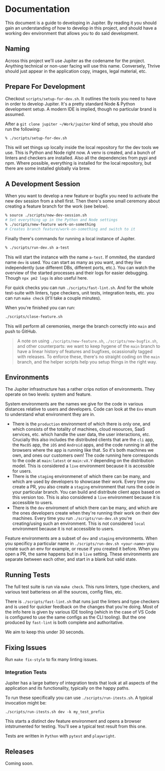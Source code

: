 # Documentation

This document is a guide to developing in Jupiter. By reading it you should gain an
understanding of how to develop in this project, and should have a working dev environment
that allows you to do said development.

## Naming

Across this project we'll use Jupiter as the codename for the project. Anything technical
or non-user facing will use this name. Conversely, Thrive should just appear in the
application copy, images, legal material, etc.

## Prepare For Development

Checkout `scripts/setup-for-dev.sh`. It outlines the tools you need to have in order to
develop Jupiter. It's a pretty standard Node & Python development setup. A modern IDE is
implied, though no particular brand is assumed.

After a `git clone jupiter ~/Work/jupiter` kind of setup, you should also run the following:

```bash
% ./scripts/setup-for-dev.sh
```

This will set things up locally inside the local repository for the dev tools we use.
This is Python and Node right now. A venv is created, and a bunch of linters and checkers
are installed. Also all the dependencies from pypi and npm. Where possible, everything
is installed for the local repository, but there are some installed globally via brew.

## A Development Session

When you want to develop a new feature or bugfix you need to activate the new dev
session from a shell first. Then there's some small ceremony about creating a feature branch for the work (see below). 

```bash
% source ./scripts/new-dev-session.sh
# Set everything up in the Python and Node settings
% ./scripts/new-feature work-on-something
# Creates branch feature/work-on-something and switch to it
```

Finally there's commands for running a local instance of Jupiter.

```bash
% ./scripts/run-dev.sh a-test
```

This will start the instance with the name `a-test`. If ommited, the standard name `dev`
is used. You can start as many as you want, and they live independently (use different
DBs, different ports, etc.). You can watch the overview of the started processes and their
logs for easier debugging. Though `npx pm2 logs` is also useful here.

For quick checks you can run `./scripts/fast-lint.sh`. And for the whole test-suite with
linters, type checkers, unit tests, integration tests, etc. you can run `make check` (it'll take a couple minutes).

When you're finished you can run:

```bash
./scripts/close-feature.sh
```

This will perform all ceremonies, merge the branch correctly into `main` and push to GitHub.

> A note on using `./scripts/new-feature.sh`, `./scripts/new-bugfix.sh`, and other
counterparts: we want to keep hygene of the `main` branch to have a linear history of
features and bugfixes, ocassionally tagged with releases. To enforce these, there's no
straight coding on the `main` branch, and the helper scripts help you setup things
in the right way.

## Environments

The Jupiter infrastructure has a rather crips notion of environments. They operate
on two levels: system and feature.

System environments are the names we give for the code in various distances relative
to users and developers. Code can look at the `Env` enum to understand what environment
they are in.

* There is the `production` environment of which there is only one, and which consists
  of the totality of machines, cloud resources, SaaS services, etc. which handle
  the user data, the user interactions, etc. Crucially this also includes the distributed
  clients that are the `cli` app, the `MacOS` app, the `iOS` and `Android` apps, and
  the code running in all the browsers where the app is running like that. So it's both
  machines we own, and ones our customers own! The code running here corresponds
  to the code at `main:latest` or `main:vX.Y` depending on the distribution model.
  This is considered a `live` environment because it is accessible for users.
* There is the `staging` environmenet of which there can be many, and which are used
  by developers to showcase their work. Every time you create a PR, you also create
  a `staging` environment that runs the code in your particular branch. You can build
  and distribute client apps based on this version too. This is also considered a
  `live` environment because it is accessible to users.
* There is the `dev` enviroment of which there can be many, and which are the ones
  developers create when they're running their work on their dev machines. Every
  time you run `./scripts/run-dev.sh` you're creating/using such an environment.
  This is not considered `local` environment because it is not accessible to users.

Feature environments are a subset of `dev` and `staging` environments. When you specificy a particular name in `./scripts/run-dev.sh <your-name>` you create such an env for example, or reuse if you created it before. When you open a PR, the same happens but in a `live`
setting. These environments are separate between each other, and start in a blank but valid state.

## Running Tests

The full test suite is run via `make check`. This runs linters, type checkers, and
various test batteriess on all the sources, config files, etc. 

There is `./scripts/fast-lint.sh` that runs just the linters and type checkers and 
is used for quicker feedback on the changes that you're doing. Most of the info
here is given by various IDE tooling (which in the case of VS Code is configured
to use the same configs as the CLI tooling). But the one produced by `fast-lint`
is both complete and authoritative.

We aim to keep this under 30 seconds.

## Fixing Issues

Run `make fix-style` to fix many linting issues.

### Integration Tests

Jupiter has a large battery of integration tests that look at all aspects of the
application and its functionality, typically on the happy paths.

To run these specifically you can use `./scripts/run-itests.sh`. A typical invocation
might be:

`./scripts/run-itests.sh dev -k my_test_prefix`

This starts a distinct dev feature environment and opens a browser intstrumented for
testing. You'll see a typical test result from this one.

Tests are written in `Python` with `pytest` and `playwright`.

## Releases

Coming soon.